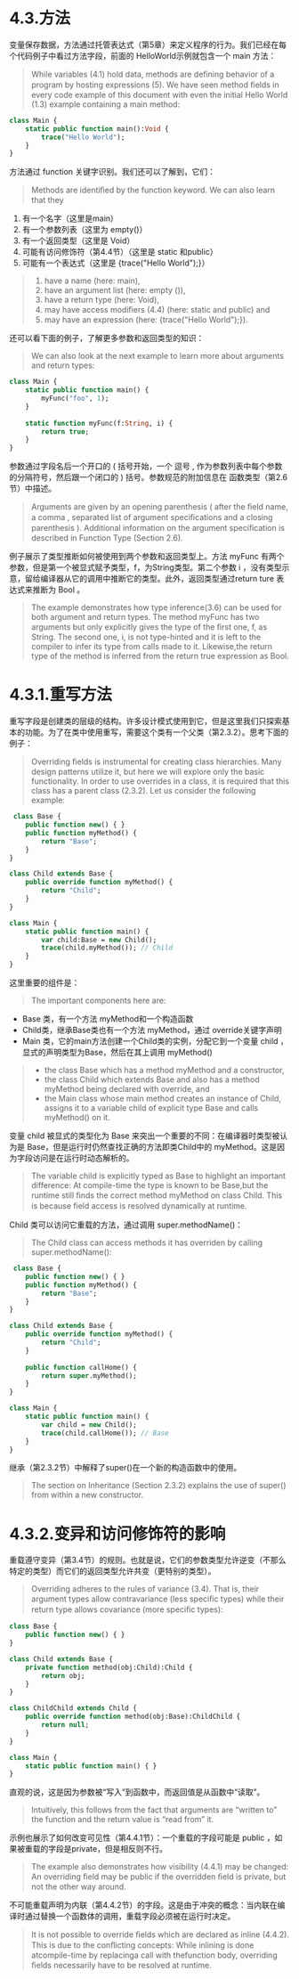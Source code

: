 # 4.3.方法

变量保存数据，方法通过托管表达式（第5章）来定义程序的行为。我们已经在每个代码例子中看过方法字段，前面的 HelloWorld示例就包含一个 main 方法：

> While variables (4.1) hold data, methods are deﬁning behavior of a program by hosting expressions (5). We have seen method ﬁelds in every code example of this document with even the initial Hello World (1.3) example containing a main method:

```haxe
class Main { 
    static public function main():Void { 
        trace("Hello World");
    }
}
```

方法通过 function 关键字识别。我们还可以了解到，它们：

> Methods are identiﬁed by the function keyword. We can also learn that they

1. 有一个名字（这里是main）
2. 有一个参数列表（这里为 empty()）
3. 有一个返回类型（这里是 Void）
4. 可能有访问修饰符（第4.4节）（这里是 static 和public）
5. 可能有一个表达式（这里是 {trace("Hello World");}）

> 1. have a name (here: main),
> 2. have an argument list (here: empty ()),
> 3. have a return type (here: Void),
> 4. may have access modiﬁers (4.4) (here: static and public) and
> 5. may have an expression (here: {trace("Hello World");}).

还可以看下面的例子，了解更多参数和返回类型的知识：

> We can also look at the next example to learn more about arguments and return types:

```haxe
class Main { 
    static public function main() { 
        myFunc("foo", 1); 
    }
    
    static function myFunc(f:String, i) { 
        return true;
    }
} 
```

参数通过字段名后一个开口的 ( 括号开始，一个 逗号 , 作为参数列表中每个参数的分隔符号，然后跟一个闭口的 ) 括号。参数规范的附加信息在 函数类型（第2.6节）中描述。

> Arguments are given by an opening parenthesis ( after the ﬁeld name, a comma , separated list of argument speciﬁcations and a closing parenthesis ). Additional information on the argument speciﬁcation is described in Function Type (Section 2.6).

例子展示了类型推断如何被使用到两个参数和返回类型上。方法 myFunc 有两个参数，但是第一个被显式赋予类型，f，为String类型。第二个参数 i ，没有类型示意，留给编译器从它的调用中推断它的类型。此外，返回类型通过return ture 表达式来推断为 Bool 。

> The example demonstrates how type inference(3.6) can be used for both argument and return types. The method myFunc has two arguments but only explicitly gives the type of the ﬁrst one, f, as String. The second one, i, is not type-hinted and it is left to the compiler to infer its type from calls made to it. Likewise,the return type of the method is inferred from the return true expression as Bool.



# 4.3.1.重写方法

重写字段是创建类的层级的结构。许多设计模式使用到它，但是这里我们只探索基本的功能。为了在类中使用重写，需要这个类有一个父类（第2.3.2）。思考下面的例子：

> Overriding ﬁelds is instrumental for creating class hierarchies. Many design patterns utilize it, but here we will explore only the basic functionality. In order to use overrides in a class, it is required that this class has a parent class (2.3.2). Let us consider the following example:

```haxe
 class Base { 
    public function new() { } 
    public function myMethod() { 
        return "Base";
    } 
}

class Child extends Base { 
    public override function myMethod() { 
        return "Child";
    }
}

class Main { 
    static public function main() {
        var child:Base = new Child(); 
        trace(child.myMethod()); // Child 
    }
}
```

这里重要的组件是：

> The important components here are:

- Base 类，有一个方法 myMethod和一个构造函数
- Child类，继承Base类也有一个方法 myMethod，通过 override关键字声明
- Main 类，它的main方法创建一个Child类的实例，分配它到一个变量 child ，显式的声明类型为Base，然后在其上调用 myMethod()

> - the class Base which has a method myMethod and a constructor,
> - the class Child which extends Base and also has a method myMethod being declared with override, and
> - the Main class whose main method creates an instance of Child, assigns it to a variable child of explicit type Base and calls myMethod() on it.

变量 child 被显式的类型化为 Base 来突出一个重要的不同：在编译器时类型被认为是 Base，但是运行时仍然查找正确的方法即类Child中的 myMethod。这是因为字段访问是在运行时动态解析的。

> The variable child is explicitly typed as Base to highlight an important difference: At compile-time the type is known to be Base,but the runtime still ﬁnds the correct method myMethod on class Child. This is because ﬁeld access is resolved dynamically at runtime.

Child 类可以访问它重载的方法，通过调用 super.methodName()：

> The Child class can access methods it has overriden by calling super.methodName():

```haxe
 class Base { 
    public function new() { } 
    public function myMethod() { 
        return "Base"; 
    } 
} 

class Child extends Base { 
    public override function myMethod() { 
        return "Child"; 
    } 
    
    public function callHome() { 
        return super.myMethod(); 
    }
} 

class Main { 
    static public function main() { 
        var child = new Child(); 
        trace(child.callHome()); // Base 
    }
}
```

继承（第2.3.2节）中解释了super()在一个新的构造函数中的使用。

> The section on Inheritance (Section 2.3.2) explains the use of super() from within a new constructor.



# 4.3.2.变异和访问修饰符的影响

重载遵守变异（第3.4节）的规则。也就是说，它们的参数类型允许逆变（不那么特定的类型）而它们的返回类型允许共变（更特别的类型）。

> Overriding adheres to the rules of variance (3.4). That is, their argument types allow contravariance (less speciﬁc types) while their return type allows covariance (more speciﬁc types):

```haxe
class Base { 
    public function new() { } 
} 

class Child extends Base { 
    private function method(obj:Child):Child {
        return obj; 
    }
} 

class ChildChild extends Child { 
    public override function method(obj:Base):ChildChild { 
        return null; 
    } 
}

class Main { 
    static public function main() { } 
} 
```

直观的说，这是因为参数被“写入”到函数中，而返回值是从函数中“读取”。

> Intuitively, this follows from the fact that arguments are “written to” the function and the return value is “read from” it.

示例也展示了如何改变可见性（第4.4.1节）：一个重载的字段可能是 public ，如果被重载的字段是private，但是相反则不行。

> The example also demonstrates how visibility (4.4.1) may be changed: An overriding ﬁeld may be public if the overridden ﬁeld is private, but not the other way around.

不可能重载声明为内联（第4.4.2节）的字段。这是由于冲突的概念：当内联在编译时通过替换一个函数体的调用，重载字段必须被在运行时决定。

> It is not possible to override ﬁelds which are declared as inline (4.4.2). This is due to the conﬂicting concepts: While inlining is done atcompile-time by replacinga call with thefunction body, overriding ﬁelds necessarily have to be resolved at runtime.